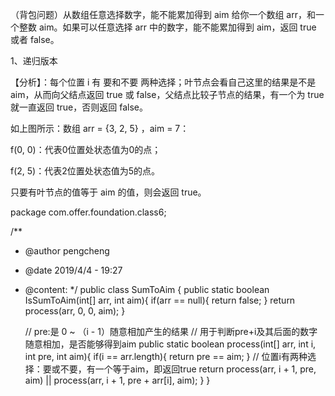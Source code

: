 （背包问题）从数组任意选择数字，能不能累加得到 aim
给你一个数组 arr，和一个整数 aim。如果可以任意选择 arr 中的数字，能不能累加得到 aim，返回 true 或者 false。

1、递归版本

【分析】：每个位置 i 有 要和不要 两种选择；叶节点会看自己这里的结果是不是 aim，从而向父结点返回 true 或 false，父结点比较子节点的结果，有一个为 true 就一直返回 true，否则返回 false。


如上图所示：数组 arr = {3, 2, 5} ，aim = 7：

f(0, 0)：代表0位置处状态值为0的点；

f(2, 5)：代表2位置处状态值为5的点。

只要有叶节点的值等于 aim 的值，则会返回 true。

package com.offer.foundation.class6;
 
/**
 * @author pengcheng
 * @date 2019/4/4 - 19:27
 * @content:
 */
public class SumToAim {
    public static boolean IsSumToAim(int[] arr, int aim){
        if(arr == null){
            return false;
        }
        return process(arr, 0, 0, aim);
    }
 
    // pre:是 0 ~ （i - 1）随意相加产生的结果
    // 用于判断pre+i及其后面的数字随意相加，是否能够得到aim
    public static boolean process(int[] arr, int i, int pre, int aim){
        if(i == arr.length){
            return pre == aim;
        }
        // 位置i有两种选择：要或不要，有一个等于aim，即返回true
        return process(arr, i + 1, pre, aim) || process(arr, i + 1, pre + arr[i], aim);
    }
}
